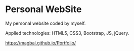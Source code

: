 # Personal WebSite

My personal website coded by myself.

Applied technologies: HTML5, CSS3, Bootstrap, JS, jQuery.


https://magbal.github.io/Portfolio/
